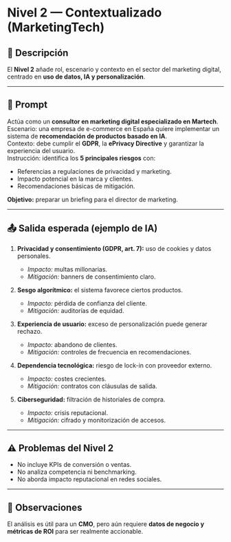 # Nivel 2 — Contextualizado (MarketingTech)

## 📖 Descripción
El **Nivel 2** añade rol, escenario y contexto en el sector del marketing digital, centrado en **uso de datos, IA y personalización**.

---

## 📝 Prompt
Actúa como un **consultor en marketing digital especializado en Martech**.  
Escenario: una empresa de e-commerce en España quiere implementar un sistema de **recomendación de productos basado en IA**.  
Contexto: debe cumplir el **GDPR**, la **ePrivacy Directive** y garantizar la experiencia del usuario.  
Instrucción: identifica los **5 principales riesgos** con:  

- Referencias a regulaciones de privacidad y marketing.  
- Impacto potencial en la marca y clientes.  
- Recomendaciones básicas de mitigación.  

**Objetivo:** preparar un briefing para el director de marketing.

---

## 📤 Salida esperada (ejemplo de IA)
1. **Privacidad y consentimiento (GDPR, art. 7):** uso de cookies y datos personales.  
   - *Impacto:* multas millonarias.  
   - *Mitigación:* banners de consentimiento claro.  

2. **Sesgo algorítmico:** el sistema favorece ciertos productos.  
   - *Impacto:* pérdida de confianza del cliente.  
   - *Mitigación:* auditorías de equidad.  

3. **Experiencia de usuario:** exceso de personalización puede generar rechazo.  
   - *Impacto:* abandono de clientes.  
   - *Mitigación:* controles de frecuencia en recomendaciones.  

4. **Dependencia tecnológica:** riesgo de lock-in con proveedor externo.  
   - *Impacto:* costes crecientes.  
   - *Mitigación:* contratos con cláusulas de salida.  

5. **Ciberseguridad:** filtración de historiales de compra.  
   - *Impacto:* crisis reputacional.  
   - *Mitigación:* cifrado y monitorización de accesos.  

---

## ⚠️ Problemas del Nivel 2
- No incluye KPIs de conversión o ventas.  
- No analiza competencia ni benchmarking.  
- No aborda impacto reputacional en redes sociales.  

---

## 🔎 Observaciones
El análisis es útil para un **CMO**, pero aún requiere **datos de negocio y métricas de ROI** para ser realmente accionable.
